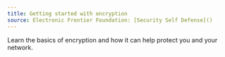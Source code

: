 ```yaml
---
title: Getting started with encryption
source: Electronic Frontier Foundation: [Security Self Defense]()
---
```

Learn the basics of encryption and how it can help protect you and your network.
